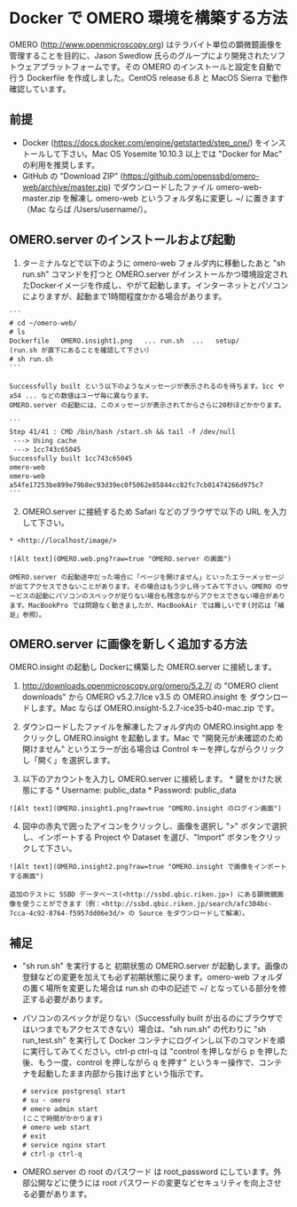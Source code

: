 # Docker で OMERO 環境を構築する方法

OMERO (<http://www.openmicroscopy.org>) はテラバイト単位の顕微鏡画像を管理することを目的に、Jason Swedlow 氏らのグループにより開発されたソフトウェアプラットフォームです。その OMERO のインストールと設定を自動で行う Dockerfile を作成しました。CentOS release 6.8 と MacOS Sierra で動作確認しています。

## 前提

* Docker (<https://docs.docker.com/engine/getstarted/step_one/>) をインストールして下さい。Mac OS Yosemite 10.10.3 以上では "Docker for Mac" の利用を推奨します。
* GitHub の "Download ZIP" (<https://github.com/openssbd/omero-web/archive/master.zip>) でダウンロードしたファイル omero-web-master.zip を解凍し omero-web というフォルダ名に変更し ~/ に置きます（Mac ならば /Users/username/）。

## OMERO.server のインストールおよび起動

  1. ターミナルなどで以下のように omero-web フォルダ内に移動したあと "sh run.sh" コマンドを打つと OMERO.server がインストールかつ環境設定されたDockerイメージを作成し、やがて起動します。インターネットとパソコンによりますが、起動まで1時間程度かかる場合があります。
  
    ```
    # cd ~/omero-web/
    # ls
    Dockerfile   OMERO.insight1.png   ... run.sh  ...   setup/
    (run.sh が直下にあることを確認して下さい）
    # sh run.sh
    ```
    
    Successfully built という以下のようなメッセージが表示されるのを待ちます。1cc や a54 ... などの数値はユーザ毎に異なります。
    OMERO.server の起動には、このメッセージが表示されてからさらに20秒ほどかかります。
    
    ```
    Step 41/41 : CMD /bin/bash /start.sh && tail -f /dev/null
     ---> Using cache
     ---> 1cc743c65045
    Successfully built 1cc743c65045
    omero-web
    omero-web
    a54fe17253be899e79b8ec93d39ec0f5062e85844cc82fc7cb01474266d975c7
    ```
    
  2. OMERO.server に接続するため Safari などのブラウザで以下の URL を入力して下さい。
  
    * <http://localhost/image/>
    
    ![Alt text](OMERO.web.png?raw=true "OMERO.server の画面")
    
    OMERO.server の起動途中だった場合に「ページを開けません」といったエラーメッセージが出てアクセスできないことがあります。その場合はもう少し待ってみて下さい。OMERO のサービスの起動にパソコンのスペックが足りない場合も残念ながらアクセスできない場合があります。MacBookPro では問題なく動きましたが、MacBookAir では難しいです(対応は「補足」参照）。

## OMERO.server に画像を新しく追加する方法

OMERO.insight の起動し Dockerに構築した OMERO.server に接続します。

  1. <http://downloads.openmicroscopy.org/omero/5.2.7/> の "OMERO client downloads" から OMERO v5.2.7/Ice v3.5 の OMERO.insight を ダウンロードします。Mac ならば OMERO.insight-5.2.7-ice35-b40-mac.zip です。
    
  2. ダウンロードしたファイルを解凍したフォルダ内の OMERO.insight.app をクリックし OMERO.insight を起動します。Mac で "開発元が未確認のため開けません" というエラーが出る場合は Control キーを押しながらクリックし「開く」を選択します。
  
  3. 以下のアカウントを入力し OMERO.server に接続します。
    * 鍵をかけた状態にする
    * Username: public_data
    * Password: public_data

    ![Alt text](OMERO.insight1.png?raw=true "OMERO.insight のログイン画面")
    
  4. 図中の赤丸で囲ったアイコンをクリックし、画像を選択し ">" ボタンで選択し、インポートする Project や Dataset を選び、"Import" ボタンをクリックして下さい。
    
    ![Alt text](OMERO.insight2.png?raw=true "OMERO.insight で画像をインポートする画面")
    
    追加のテストに SSBD データベース(<http://ssbd.qbic.riken.jp>) にある顕微鏡画像を使うことができます（例：<http://ssbd.qbic.riken.jp/search/afc304bc-7cca-4c92-8764-f5957dd06e3d/> の Source をダウンロードして解凍）。

## 補足

* "sh run.sh" を実行すると 初期状態の OMERO.server が起動します。画像の登録などの変更を加えても必ず初期状態に戻ります。omero-web フォルダの置く場所を変更した場合は run.sh の中の記述で ~/ となっている部分を修正する必要があります。

* パソコンのスペックが足りない（Successfully built が出るのにブラウザではいつまでもアクセスできない）場合は、"sh run.sh" の代わりに "sh run_test.sh" を実行して Docker コンテナにログインし以下のコマンドを順に実行してみてください。ctrl-p ctrl-q は "control を押しながら p を押した後、もう一度、control を押しながら q を押す" というキー操作で、コンテナを起動したまま内部から抜け出すという指示です。

    ```
    # service postgresql start
    # su - omero
    # omero admin start
    (ここで時間がかかります)
    # omero web start
    # exit
    # service nginx start
    # ctrl-p ctrl-q
    ```
* OMERO.server の root のパスワード は root_password にしています。外部公開などに使うには root パスワードの変更などセキュリティを向上させる必要があります。

